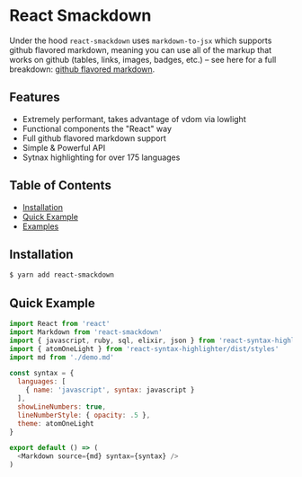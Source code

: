 # React Smackdown

Under the hood `react-smackdown` uses `markdown-to-jsx` which supports github flavored markdown, meaning you can use all of the markup that works on github (tables, links, images, badges, etc.) – see here for a full breakdown: [github flavored markdown](https://guides.github.com/features/mastering-markdown/).

## Features

- Extremely performant, takes advantage of vdom via lowlight
- Functional components the "React" way
- Full github flavored markdown support
- Simple & Powerful API
- Sytnax highlighting for over 175 languages

## Table of Contents
- [Installation](#installation)
- [Quick Example](#quick-example)
- [Examples](https://react-charts.js.org)


## Installation
```bash
$ yarn add react-smackdown
```

## Quick Example
```javascript
import React from 'react'
import Markdown from 'react-smackdown'
import { javascript, ruby, sql, elixir, json } from 'react-syntax-highlighter/dist/languages'
import { atomOneLight } from 'react-syntax-highlighter/dist/styles'
import md from './demo.md'

const syntax = {
  languages: [
    { name: 'javascript', syntax: javascript }
  ],
  showLineNumbers: true,
  lineNumberStyle: { opacity: .5 },
  theme: atomOneLight
}

export default () => (
  <Markdown source={md} syntax={syntax} />
)
```
